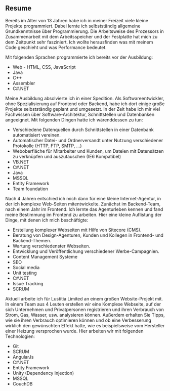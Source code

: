 ## Resume

Bereits im Alter von 13 Jahren habe ich in meiner Freizeit viele kleine Projekte programmiert. Dabei lernte ich selbstständig allgemeine Grundkenntnisse über Programmierung. Die Arbeitsweise des Prozessors in Zusammenarbeit mit dem Arbeitsspeicher und der Festplatte hat mich zu dem Zeitpunkt sehr fasziniert. Ich wollte herausfinden was mit meinem Code geschieht  und was Performance bedeutet.

Mit folgenden Sprachen programmierte ich bereits vor der Ausbildung:
* Web - HTML, CSS, JavaScript
* Java
* C++
* Assembler
* C#.NET

Meine Ausbildung absolvierte ich in einer Spedition. Als Softwareentwickler, ohne Spezialisierung auf Frontend oder Backend, habe ich dort einige große Projekte selbstständig geplant und umgesetzt. In der Zeit habe ich mir viel Fachwissen über Software-Architektur, Schnittstellen und Datenbanken angeeignet. Mit folgenden Dingen hatte ich wärenddessen zu tun:

* Verschiedene Datenquellen durch Schnittstellen in einer Datenbank automatisiert vereinen.
* Automatischer Datei- und Ordnerversandt unter Nutzung verschiedener Protokolle (HTTP, FTP, SMTP, ...)
* Weboberfläche für Mitarbeiter und Kunden, um Dateien mit Datensätzen zu verknüpfen und auszutauschen (IE6 Kompatibel)
* VB.NET
* C#.NET
* Java
* MSSQL
* Entity Framework
* Team foundation

Nach 4 Jahren entschied ich mich dann für eine kleine Internet-Agentur, in der ich komplexe Web-Seiten mitentwickelte. Zunächst im Backend-Team, nach einem Jahr im Frontend. Ich lernte das Agenturleben kennen und fand meine Bestimmung im Frontend zu arbeiten. Hier eine kleine Auflistung der Dinge, mit denen ich mich beschäftigte:

* Erstellung komplexer Webseiten mit Hilfe von Sitecore (CMS).
* Beratung von Design-Agenturen, Kunden und Kollegen in Frontend- und Backend-Themen.
* Wartung verschiedenster Webseiten.
* Entwicklung und Veröffentlichung verschiedener Werbe-Campagnien.
* Content Management Systeme
* SEO
* Social media
* Unit testing
* C#.NET
* Issue Tracking
* SCRUM

Aktuell arbeite ich für Lustitia Limited an einem großen Website-Projekt mit. In einem Team aus 4 Leuten erstellen wir eine Komplexe Webseite, auf der sich Unternehmen und Privatpersonen registrieren und ihren Verbrauch von Strom, Gas, Wasser, usw. analysieren können. Außerdem erhalten Sie Tipps, wie sie ihren Verbrauch optimieren können und ob eine Verbesserung wirklich den gewünschten Effekt hatte, wie es beispielsweise vom Hersteller einer Heizung versprochen wurde. Hier arbeiten wir mit folgenden Technologien:

* Git
* SCRUM
* AngularJs
* C#.NET
* Entity Framework
* Unity (Dependency Injection)
* MSSQL
* CouchDB
